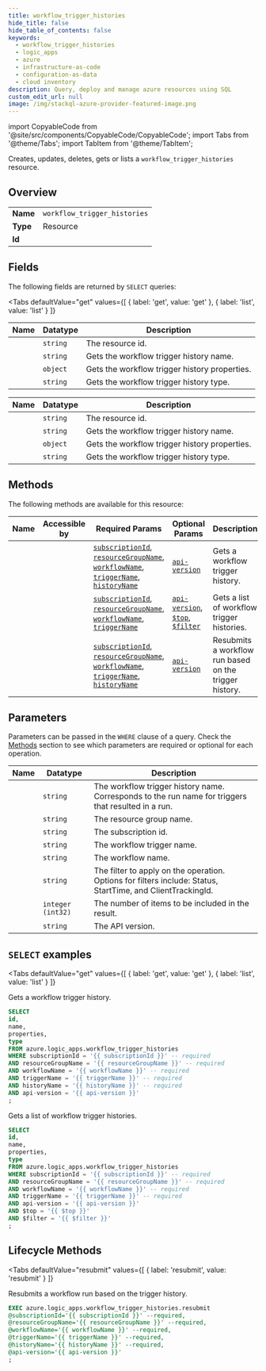 ```yaml
--- 
title: workflow_trigger_histories
hide_title: false
hide_table_of_contents: false
keywords:
  - workflow_trigger_histories
  - logic_apps
  - azure
  - infrastructure-as-code
  - configuration-as-data
  - cloud inventory
description: Query, deploy and manage azure resources using SQL
custom_edit_url: null
image: /img/stackql-azure-provider-featured-image.png
---
```


import CopyableCode from '@site/src/components/CopyableCode/CopyableCode';
import Tabs from '@theme/Tabs';
import TabItem from '@theme/TabItem';

Creates, updates, deletes, gets or lists a <code>workflow_trigger_histories</code> resource.

## Overview
<table><tbody>
<tr><td><b>Name</b></td><td><code>workflow_trigger_histories</code></td></tr>
<tr><td><b>Type</b></td><td>Resource</td></tr>
<tr><td><b>Id</b></td><td><CopyableCode code="azure.logic_apps.workflow_trigger_histories" /></td></tr>
</tbody></table>

## Fields

The following fields are returned by `SELECT` queries:

<Tabs
    defaultValue="get"
    values={[
        { label: 'get', value: 'get' },
        { label: 'list', value: 'list' }
    ]}
>
<TabItem value="get">

<table>
<thead>
    <tr>
    <th>Name</th>
    <th>Datatype</th>
    <th>Description</th>
    </tr>
</thead>
<tbody>
<tr>
    <td><CopyableCode code="id" /></td>
    <td><code>string</code></td>
    <td>The resource id.</td>
</tr>
<tr>
    <td><CopyableCode code="name" /></td>
    <td><code>string</code></td>
    <td>Gets the workflow trigger history name.</td>
</tr>
<tr>
    <td><CopyableCode code="properties" /></td>
    <td><code>object</code></td>
    <td>Gets the workflow trigger history properties.</td>
</tr>
<tr>
    <td><CopyableCode code="type" /></td>
    <td><code>string</code></td>
    <td>Gets the workflow trigger history type.</td>
</tr>
</tbody>
</table>
</TabItem>
<TabItem value="list">

<table>
<thead>
    <tr>
    <th>Name</th>
    <th>Datatype</th>
    <th>Description</th>
    </tr>
</thead>
<tbody>
<tr>
    <td><CopyableCode code="id" /></td>
    <td><code>string</code></td>
    <td>The resource id.</td>
</tr>
<tr>
    <td><CopyableCode code="name" /></td>
    <td><code>string</code></td>
    <td>Gets the workflow trigger history name.</td>
</tr>
<tr>
    <td><CopyableCode code="properties" /></td>
    <td><code>object</code></td>
    <td>Gets the workflow trigger history properties.</td>
</tr>
<tr>
    <td><CopyableCode code="type" /></td>
    <td><code>string</code></td>
    <td>Gets the workflow trigger history type.</td>
</tr>
</tbody>
</table>
</TabItem>
</Tabs>

## Methods

The following methods are available for this resource:

<table>
<thead>
    <tr>
    <th>Name</th>
    <th>Accessible by</th>
    <th>Required Params</th>
    <th>Optional Params</th>
    <th>Description</th>
    </tr>
</thead>
<tbody>
<tr>
    <td><a href="#get"><CopyableCode code="get" /></a></td>
    <td><CopyableCode code="select" /></td>
    <td><a href="#parameter-subscriptionId"><code>subscriptionId</code></a>, <a href="#parameter-resourceGroupName"><code>resourceGroupName</code></a>, <a href="#parameter-workflowName"><code>workflowName</code></a>, <a href="#parameter-triggerName"><code>triggerName</code></a>, <a href="#parameter-historyName"><code>historyName</code></a></td>
    <td><a href="#parameter-api-version"><code>api-version</code></a></td>
    <td>Gets a workflow trigger history.</td>
</tr>
<tr>
    <td><a href="#list"><CopyableCode code="list" /></a></td>
    <td><CopyableCode code="select" /></td>
    <td><a href="#parameter-subscriptionId"><code>subscriptionId</code></a>, <a href="#parameter-resourceGroupName"><code>resourceGroupName</code></a>, <a href="#parameter-workflowName"><code>workflowName</code></a>, <a href="#parameter-triggerName"><code>triggerName</code></a></td>
    <td><a href="#parameter-api-version"><code>api-version</code></a>, <a href="#parameter-$top"><code>$top</code></a>, <a href="#parameter-$filter"><code>$filter</code></a></td>
    <td>Gets a list of workflow trigger histories.</td>
</tr>
<tr>
    <td><a href="#resubmit"><CopyableCode code="resubmit" /></a></td>
    <td><CopyableCode code="exec" /></td>
    <td><a href="#parameter-subscriptionId"><code>subscriptionId</code></a>, <a href="#parameter-resourceGroupName"><code>resourceGroupName</code></a>, <a href="#parameter-workflowName"><code>workflowName</code></a>, <a href="#parameter-triggerName"><code>triggerName</code></a>, <a href="#parameter-historyName"><code>historyName</code></a></td>
    <td><a href="#parameter-api-version"><code>api-version</code></a></td>
    <td>Resubmits a workflow run based on the trigger history.</td>
</tr>
</tbody>
</table>

## Parameters

Parameters can be passed in the `WHERE` clause of a query. Check the [Methods](#methods) section to see which parameters are required or optional for each operation.

<table>
<thead>
    <tr>
    <th>Name</th>
    <th>Datatype</th>
    <th>Description</th>
    </tr>
</thead>
<tbody>
<tr id="parameter-historyName">
    <td><CopyableCode code="historyName" /></td>
    <td><code>string</code></td>
    <td>The workflow trigger history name. Corresponds to the run name for triggers that resulted in a run.</td>
</tr>
<tr id="parameter-resourceGroupName">
    <td><CopyableCode code="resourceGroupName" /></td>
    <td><code>string</code></td>
    <td>The resource group name.</td>
</tr>
<tr id="parameter-subscriptionId">
    <td><CopyableCode code="subscriptionId" /></td>
    <td><code>string</code></td>
    <td>The subscription id.</td>
</tr>
<tr id="parameter-triggerName">
    <td><CopyableCode code="triggerName" /></td>
    <td><code>string</code></td>
    <td>The workflow trigger name.</td>
</tr>
<tr id="parameter-workflowName">
    <td><CopyableCode code="workflowName" /></td>
    <td><code>string</code></td>
    <td>The workflow name.</td>
</tr>
<tr id="parameter-$filter">
    <td><CopyableCode code="$filter" /></td>
    <td><code>string</code></td>
    <td>The filter to apply on the operation. Options for filters include: Status, StartTime, and ClientTrackingId.</td>
</tr>
<tr id="parameter-$top">
    <td><CopyableCode code="$top" /></td>
    <td><code>integer (int32)</code></td>
    <td>The number of items to be included in the result.</td>
</tr>
<tr id="parameter-api-version">
    <td><CopyableCode code="api-version" /></td>
    <td><code>string</code></td>
    <td>The API version.</td>
</tr>
</tbody>
</table>

## `SELECT` examples

<Tabs
    defaultValue="get"
    values={[
        { label: 'get', value: 'get' },
        { label: 'list', value: 'list' }
    ]}
>
<TabItem value="get">

Gets a workflow trigger history.

```sql
SELECT
id,
name,
properties,
type
FROM azure.logic_apps.workflow_trigger_histories
WHERE subscriptionId = '{{ subscriptionId }}' -- required
AND resourceGroupName = '{{ resourceGroupName }}' -- required
AND workflowName = '{{ workflowName }}' -- required
AND triggerName = '{{ triggerName }}' -- required
AND historyName = '{{ historyName }}' -- required
AND api-version = '{{ api-version }}'
;
```
</TabItem>
<TabItem value="list">

Gets a list of workflow trigger histories.

```sql
SELECT
id,
name,
properties,
type
FROM azure.logic_apps.workflow_trigger_histories
WHERE subscriptionId = '{{ subscriptionId }}' -- required
AND resourceGroupName = '{{ resourceGroupName }}' -- required
AND workflowName = '{{ workflowName }}' -- required
AND triggerName = '{{ triggerName }}' -- required
AND api-version = '{{ api-version }}'
AND $top = '{{ $top }}'
AND $filter = '{{ $filter }}'
;
```
</TabItem>
</Tabs>


## Lifecycle Methods

<Tabs
    defaultValue="resubmit"
    values={[
        { label: 'resubmit', value: 'resubmit' }
    ]}
>
<TabItem value="resubmit">

Resubmits a workflow run based on the trigger history.

```sql
EXEC azure.logic_apps.workflow_trigger_histories.resubmit 
@subscriptionId='{{ subscriptionId }}' --required, 
@resourceGroupName='{{ resourceGroupName }}' --required, 
@workflowName='{{ workflowName }}' --required, 
@triggerName='{{ triggerName }}' --required, 
@historyName='{{ historyName }}' --required, 
@api-version='{{ api-version }}'
;
```
</TabItem>
</Tabs>
